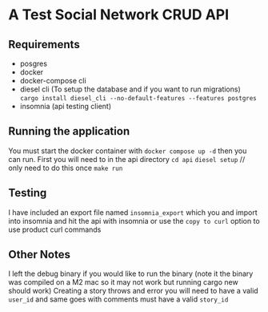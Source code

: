 # A Test Social Network CRUD API 

## Requirements
 - posgres 
 - docker 
 - docker-compose cli 
 - diesel cli (To setup the database and if you want to run migrations)
    `cargo install diesel_cli --no-default-features --features postgres`
 - insomnia (api testing client)

## Running the application 

You must start the docker container with
`docker compose up -d`
then you can run. First you will need to in the api directory
`cd api`
`diesel setup` // only need to do this once 
`make run`

## Testing 
I have included an export file named `insomnia_export` which you and import into 
insomnia and hit the api with insomnia or use the `copy to curl` option to use product curl commands

## Other Notes 
I left the debug binary if you would like to run the binary (note it the binary was compiled on a M2 mac so it may not work but running cargo new should work)
Creating a story throws and error you will need to have a valid `user_id` and same goes with comments must have a valid `story_id`
